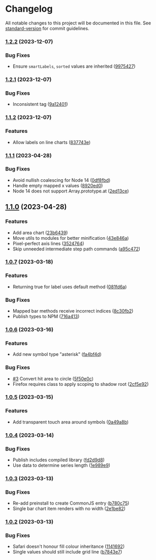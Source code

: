 # Changelog

All notable changes to this project will be documented in this file. See [standard-version](https://github.com/conventional-changelog/standard-version) for commit guidelines.

### [1.2.2](https://github.com/stephenhutchings/shown/compare/v1.2.1...v1.2.2) (2023-12-07)


### Bug Fixes

* Ensure `smartLabels`, `sorted` values are inherited ([9975427](https://github.com/stephenhutchings/shown/commit/9975427663712138e5d0eecbb68b4852617cf429))

### [1.2.1](https://github.com/stephenhutchings/shown/compare/v1.2.0...v1.2.1) (2023-12-07)


### Bug Fixes

* Inconsistent tag ([9a12401](https://github.com/stephenhutchings/shown/commit/9a12401e909b80aea8e010b29db263ead1c40816))

### [1.1.2](https://github.com/stephenhutchings/shown/compare/v1.1.1...v1.1.2) (2023-12-07)


### Features

* Allow labels on line charts ([837743e](https://github.com/stephenhutchings/shown/commit/837743e804b8830c9b0b71712ed0a0b4e24ded0b))

### [1.1.1](https://github.com/stephenhutchings/shown/compare/v1.1.0...v1.1.1) (2023-04-28)


### Bug Fixes

* Avoid nullish coalescing for Node 14 ([0df8fbd](https://github.com/stephenhutchings/shown/commit/0df8fbd7ef9a40077c729123f131cdc0e0b89581))
* Handle empty mapped x values ([8920ed0](https://github.com/stephenhutchings/shown/commit/8920ed0feb92841e3e5b32d5f41e27bb76940853))
* Node 14 does not support Array.prototype.at ([2ed13ce](https://github.com/stephenhutchings/shown/commit/2ed13ce29da5f9074f988e08a1e2b7cbe317d497))

## [1.1.0](https://github.com/stephenhutchings/shown/compare/v1.0.7...v1.1.0) (2023-04-28)


### Features

* Add area chart ([23b6439](https://github.com/stephenhutchings/shown/commit/23b64394a604a09a783832fc1377e683c977358d))
* Move utils to modules for better minification ([43e846a](https://github.com/stephenhutchings/shown/commit/43e846a110bb8592b73b3eb7faefb9a185d1a5df))
* Pixel-perfect axis lines ([3524764](https://github.com/stephenhutchings/shown/commit/35247646f76a0b2672ac1f5a472bb6a4abb7f8b4))
* Skip unneeded intermediate step path commands ([a95c472](https://github.com/stephenhutchings/shown/commit/a95c4720361b3e167832e4dd035849310eb8d715))

### [1.0.7](https://github.com/stephenhutchings/shown/compare/v1.0.6...v1.0.7) (2023-03-18)


### Features

* Returning true for label uses default method ([081fd6a](https://github.com/stephenhutchings/shown/commit/081fd6ae189886022f10ab4890186eb1a6cd9907))


### Bug Fixes

* Mapped bar methods receive incorrect indices ([8c30fb2](https://github.com/stephenhutchings/shown/commit/8c30fb2a5430c30901169cc8e86cddef4c7a7684))
* Publish types to NPM ([716a413](https://github.com/stephenhutchings/shown/commit/716a41337e98bc4915acc59b8356279896135741))

### [1.0.6](https://github.com/stephenhutchings/shown/compare/v1.0.5...v1.0.6) (2023-03-16)


### Features

* Add new symbol type "asterisk" ([fa4bf4d](https://github.com/stephenhutchings/shown/commit/fa4bf4de90e95cd71d377bcd20c55a60246077e8))


### Bug Fixes

* [#3](https://github.com/stephenhutchings/shown/issues/3) Convert hit area to circle ([5f50e0c](https://github.com/stephenhutchings/shown/commit/5f50e0c45e3fa0f37bbd7bf5a25af248b4c6e8c1))
* Firefox requires class to apply scoping to shadow root ([2cf5e92](https://github.com/stephenhutchings/shown/commit/2cf5e9265f8361bdee1b97d75fc2702dfa1407e8))

### [1.0.5](https://github.com/stephenhutchings/shown/compare/v1.0.4...v1.0.5) (2023-03-15)


### Features

* Add transparent touch area around symbols ([0a49a8b](https://github.com/stephenhutchings/shown/commit/0a49a8b0691ecfe59ecc2b7f05b14dfbfefbd1f7))

### [1.0.4](https://github.com/stephenhutchings/shown/compare/v1.0.3...v1.0.4) (2023-03-14)


### Bug Fixes

* Publish includes compiled library ([fd2d9d8](https://github.com/stephenhutchings/shown/commit/fd2d9d892461d9c779c0f6e7c7068298e2f8bb6a))
* Use data to determine series length ([1e989e9](https://github.com/stephenhutchings/shown/commit/1e989e9e38770d1a4e6278667bfbe992730d5759))

### [1.0.3](https://github.com/stephenhutchings/shown/compare/v1.0.2...v1.0.3) (2023-03-13)


### Bug Fixes

* Re-add preinstall to create CommonJS entry ([b780c75](https://github.com/stephenhutchings/shown/commit/b780c75b82cc1541b71749855b269b2888b0fa8d))
* Single bar chart item renders with no width ([2e1be82](https://github.com/stephenhutchings/shown/commit/2e1be821441e6b207d84aeab2cae18b435854540))

### [1.0.2](https://github.com/stephenhutchings/shown/compare/v1.0.1...v1.0.2) (2023-03-13)


### Bug Fixes

* Safari doesn't honour fill colour inheritance ([1141692](https://github.com/stephenhutchings/shown/commit/11416922e18f3438a3049b74ce8dd5df15d188f7))
* Single values should still include grid line ([b7843e7](https://github.com/stephenhutchings/shown/commit/b7843e7739e07e5f020c52774c929c6a5a050e2c))
